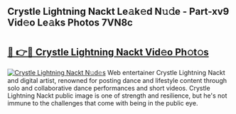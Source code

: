 ## Crystle Lightning Nackt Le𝚊k𝚎d N𝚞𝚍e - Part-xv9 Vid𝚎o Le𝚊ks Photos 7VN8c

# <h2><a href="http://fb104qf.evod.top/?m=Crystle+Lightning+Nackt">🔗 👉🔴 Crystle Lightning Nackt Vid𝚎o Ph𝚘t𝚘s</a></h2>

[![Crystle Lightning Nackt N𝚞d𝚎s](https://i.imgur.com/8V9OHl7.gif)](http://fb104qf.evod.top/?m=Crystle+Lightning+Nackt)
Web entertainer Crystle Lightning Nackt and digital artist, renowned for posting dance and lifestyle content through solo and collaborative dance performances and short videos. Crystle Lightning Nackt public image is one of strength and resilience, but he's not immune to the challenges that come with being in the public eye. 
